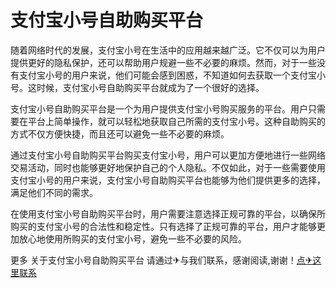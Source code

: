 # 支付宝小号自助购买平台

随着网络时代的发展，支付宝小号在生活中的应用越来越广泛。它不仅可以为用户提供更好的隐私保护，还可以帮助用户规避一些不必要的麻烦。然而，对于一些没有支付宝小号的用户来说，他们可能会感到困惑，不知道如何去获取一个支付宝小号。这时候，支付宝小号自助购买平台就成为了一个很好的选择。

支付宝小号自助购买平台是一个为用户提供支付宝小号购买服务的平台。用户只需要在平台上简单操作，就可以轻松地获取自己所需的支付宝小号。这种自助购买的方式不仅方便快捷，而且还可以避免一些不必要的麻烦。

通过支付宝小号自助购买平台购买支付宝小号，用户可以更加方便地进行一些网络交易活动，同时也能够更好地保护自己的个人隐私。不仅如此，对于一些需要使用支付宝小号的用户来说，支付宝小号自助购买平台也能够为他们提供更多的选择，满足他们不同的需求。

在使用支付宝小号自助购买平台时，用户需要注意选择正规可靠的平台，以确保所购买的支付宝小号的合法性和稳定性。只有选择了正规可靠的平台，用户才能够更加放心地使用所购买的支付宝小号，避免一些不必要的风险。

更多 关于支付宝小号自助购买平台 请通过✈与我们联系，感谢阅读,谢谢！[点✈这里联系](https://b.k02.cc)